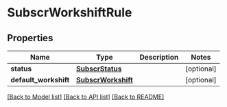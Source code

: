 # SubscrWorkshiftRule

## Properties
Name | Type | Description | Notes
------------ | ------------- | ------------- | -------------
**status** | [**SubscrStatus**](SubscrStatus.md) |  | [optional] 
**default_workshift** | [**SubscrWorkshift**](SubscrWorkshift.md) |  | [optional] 

[[Back to Model list]](../README.md#documentation-for-models) [[Back to API list]](../README.md#documentation-for-api-endpoints) [[Back to README]](../README.md)


